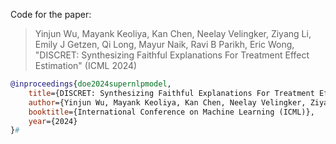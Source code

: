 Code for the paper:
> Yinjun Wu, Mayank Keoliya, Kan Chen, Neelay Velingker, Ziyang Li, Emily J Getzen, Qi Long, Mayur Naik, Ravi B Parikh, Eric Wong, "DISCRET: Synthesizing Faithful Explanations For Treatment Effect Estimation" (ICML 2024)





```bibtex
@inproceedings{doe2024supernlpmodel,
	title={DISCRET: Synthesizing Faithful Explanations For Treatment Effect Estimation},
	author={Yinjun Wu, Mayank Keoliya, Kan Chen, Neelay Velingker, Ziyang Li, Emily J Getzen, Qi Long, Mayur Naik, Ravi B Parikh, Eric Wong}
  	booktitle={International Conference on Machine Learning (ICML)},
  	year={2024}
}#
